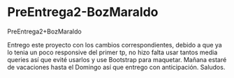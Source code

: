 # PreEntrega2-BozMaraldo
PreEntrega2+BozMaraldo

Entrego este proyecto con los cambios correspondientes, debido a que ya lo tenia un poco responsive del primer tp, no hizo falta usar tantos media queries así que evité usarlos y use Bootstrap para maquetar.
Mañana estaré de vacaciones hasta el Domingo así que entrego con anticipación. Saludos.
